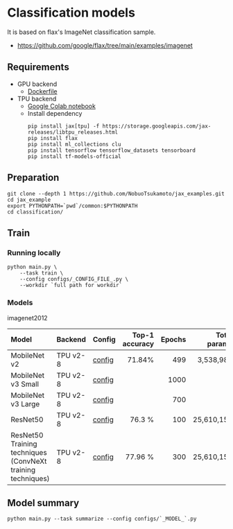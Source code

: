 # Classification models

It is based on flax's ImageNet classification sample.
- https://github.com/google/flax/tree/main/examples/imagenet

## Requirements
- GPU backend
    - [Dockerfile](../docker/Dockerfile)
- TPU backend
    - [Google Colab notebook](./notebook/train_image_classification_model_tpu.ipynb)
    - Install dependency  
      ```
      pip install jax[tpu] -f https://storage.googleapis.com/jax-releases/libtpu_releases.html
      pip install flax
      pip install ml_collections clu
      pip install tensorflow tensorflow_datasets tensorboard
      pip install tf-models-official
      ```

## Preparation

```
git clone --depth 1 https://github.com/NobuoTsukamoto/jax_examples.git
cd jax_example
export PYTHONPATH=`pwd`/common:$PYTHONPATH
cd classification/
```

## Train

### Running locally
```
python main.py \
    --task train \
    --config configs/_CONFIG_FILE_.py \
    --workdir `full path for workdir`
```

### Models

imagenet2012

| Model | Backend | Config | Top-1 accuracy | Epochs | Total params | Note |
| :--   | :--     | :--  | --: | --: | --: | :-- |
| MobileNet v2 | TPU v2-8 | [config](./configs/imagenet_mobilenet_v2_tpu.py) | 71.84% | 499 | 3,538,984 | https://zenn.dev/nbo/scraps/fccbce1806c1c2 |
| MobileNet v3 Small | TPU v2-8 | [config](./configs/imagenet_mobilenet_v3_small_tpu.py) |  | 1000 |
| MobileNet v3 Large | TPU v2-8 | [config](./configs/imagenet_mobilenet_v3_large_tpu.py) |  | 700 | 
| ResNet50 | TPU v2-8 | [config](./configs/imagenet_resnet50_v1_tpu.py) | 76.3 % | 100 | 25,610,152 | |
| ResNet50 Training techniques<br>(ConvNeXt training techniques) | TPU v2-8 | [config](./configs/imagenet_resnet50_v1_training_techniques_tpu.py) | 77.96 % | 300 | 25,610,152 | override config<br>--config.batch_size=1024 \ <br> --config.gradient_accumulation_steps=4



## Model summary
```
python main.py --task summarize --config configs/`_MODEL_`.py
```
